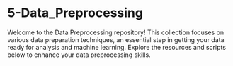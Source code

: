 # 5-Data_Preprocessing
Welcome to the Data Preprocessing repository! This collection focuses on various data preparation techniques, an essential step in getting your data ready for analysis and machine learning. Explore the resources and scripts below to enhance your data preprocessing skills.
